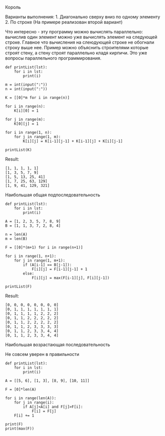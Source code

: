 Король

Варианты выполнения: 1. Диагонально сверху вниз по одному элементу 2. По строке (На примере реализован второй вариант)

Что интересно - эту программу можно вычислять параллельно: вычислив один элемент можно уже вычислять элемент на следующей строке. Главное что вычисления на слеюдующей строке не обогнали строку выше нее. Пример можно объяснить строителями которые строят стену, а стену строят параллельно кладя кирпичи. Это уже вопросы параллельного программирования.

```
def printList(lst):
    for i in lst:
        print(i)

m = int(input(":"))
n = int(input(":"))

K = [[0]*m for i in range(n)]

for i in range(n):
    K[i][0] = 1

for j in range(m):
    K[0][j] = 1

for i in range(1, n):
    for j in range(1, m):
        K[i][j] = K[i-1][j-1] + K[i-1][j] + K[i][j-1]

printList(K)
```
Result:
```
[1, 1, 1, 1, 1]
[1, 3, 5, 7, 9]
[1, 5, 13, 25, 41]
[1, 7, 25, 63, 129]
[1, 9, 41, 129, 321]
```
Наибольшая общая подпоследовательность
```
def printList(lst):
    for i in lst:
        print(i)

A = [1, 2, 3, 5, 7, 8, 9]
B = [1, 1, 3, 7, 2, 8, 4]

n = len(A)
m = len(B)

F = [[0]*(m+1) for i in range(n+1)]

for i in range(1, n+1):
    for j in range(1, m+1):
        if (A[i-1] == B[j-1]):
            F[i][j] = F[i-1][j-1] + 1
        else:
            F[i][j] = max(F[i-1][j], F[i][j-1])

printList(F)
```
Result:
```
[0, 0, 0, 0, 0, 0, 0, 0]
[0, 1, 1, 1, 1, 1, 1, 1]
[0, 1, 1, 1, 1, 2, 2, 2]
[0, 1, 1, 2, 2, 2, 2, 2]
[0, 1, 1, 2, 2, 2, 2, 2]
[0, 1, 1, 2, 3, 3, 3, 3]
[0, 1, 1, 2, 3, 3, 4, 4]
[0, 1, 1, 2, 3, 3, 4, 4]
```
Наибольшая возрастающая последовательность

Не совсем уверен в правильности

```
def printList(lst):
    for i in lst:
        print(i)

A = [[5, 6], [1, 3], [8, 9], [10, 11]]

F = [0]*len(A)

for i in range(len(A)):
    for j in range(i):
        if A[j]<A[i] and F[j]>F[i]:
            F[i] = F[j]
    F[i] += 1

print(F)
print(max(F))
```
